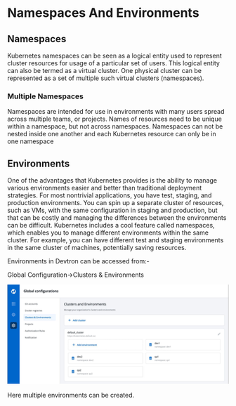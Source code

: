 # Namespaces And Environments

## Namespaces

Kubernetes namespaces can be seen as a logical entity used to represent cluster resources for usage of a particular set of users. This logical entity can also be termed as a virtual cluster. One physical cluster can be represented as a set of multiple such virtual clusters \(namespaces\).

### Multiple Namespaces

Namespaces are intended for use in environments with many users spread across multiple teams, or projects. Names of resources need to be unique within a namespace, but not across namespaces. Namespaces can not be nested inside one another and each Kubernetes resource can only be in one namespace

## Environments

One of the advantages that Kubernetes provides is the ability to manage various environments easier and better than traditional deployment strategies. For most nontrivial applications, you have test, staging, and production environments. You can spin up a separate cluster of resources, such as VMs, with the same configuration in staging and production, but that can be costly and managing the differences between the environments can be difficult. Kubernetes includes a cool feature called namespaces, which enables you to manage different environments within the same cluster. For example, you can have different test and staging environments in the same cluster of machines, potentially saving resources.

Environments in Devtron can be accessed from:-

Global Configuration-&gt;Clusters & Environments

![](../.gitbook/assets/environments1%20%282%29%20%285%29%20%281%29.jpg)

Here multiple environments can be created.

